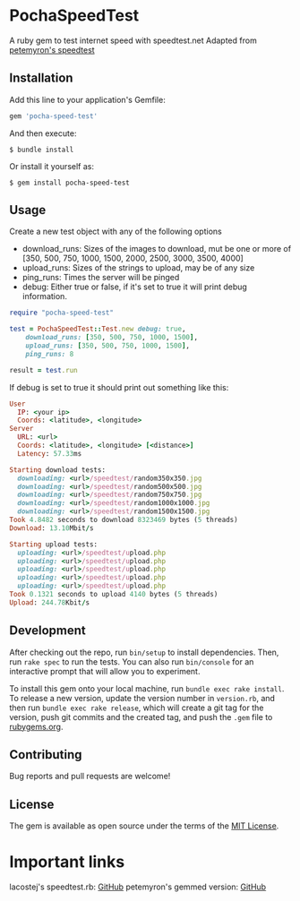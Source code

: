 # PochaSpeedTest

A ruby gem to test internet speed with speedtest.net
Adapted from [petemyron's speedtest](https://github.com/petemyron/speedtest/)

## Installation

Add this line to your application's Gemfile:

```ruby
gem 'pocha-speed-test'
```

And then execute:

    $ bundle install

Or install it yourself as:

	$ gem install pocha-speed-test

## Usage

Create a new test object with any of the following options
* download_runs: Sizes of the images to download, mut be one or more of [350, 500, 750, 1000, 1500, 2000, 2500, 3000, 3500, 4000]
* upload_runs: Sizes of the strings to upload, may be of any size
* ping_runs: Times the server will be pinged
* debug: Either true or false, if it's set to true it will print debug information.

```ruby
require "pocha-speed-test"

test = PochaSpeedTest::Test.new debug: true,
	download_runs: [350, 500, 750, 1000, 1500],
	upload_runs: [350, 500, 750, 1000, 1500],
	ping_runs: 8

result = test.run
```

If debug is set to true it should print out something like this:

```ruby
User
  IP: <your ip>
  Coords: <latitude>, <longitude>
Server
  URL: <url>
  Coords: <latitude>, <longitude> [<distance>]
  Latency: 57.33ms

Starting download tests:
  downloading: <url>/speedtest/random350x350.jpg
  downloading: <url>/speedtest/random500x500.jpg
  downloading: <url>/speedtest/random750x750.jpg
  downloading: <url>/speedtest/random1000x1000.jpg
  downloading: <url>/speedtest/random1500x1500.jpg
Took 4.8482 seconds to download 8323469 bytes (5 threads)
Download: 13.10Mbit/s

Starting upload tests:
  uploading: <url>/speedtest/upload.php
  uploading: <url>/speedtest/upload.php
  uploading: <url>/speedtest/upload.php
  uploading: <url>/speedtest/upload.php
  uploading: <url>/speedtest/upload.php
Took 0.1321 seconds to upload 4140 bytes (5 threads)
Upload: 244.78Kbit/s
```

## Development

After checking out the repo, run `bin/setup` to install dependencies. Then, run `rake spec` to run the tests. You can also run `bin/console` for an interactive prompt that will allow you to experiment.

To install this gem onto your local machine, run `bundle exec rake install`. To release a new version, update the version number in `version.rb`, and then run `bundle exec rake release`, which will create a git tag for the version, push git commits and the created tag, and push the `.gem` file to [rubygems.org](https://rubygems.org).

## Contributing

Bug reports and pull requests are welcome!

## License

The gem is available as open source under the terms of the [MIT License](https://opensource.org/licenses/MIT).

# Important links

lacostej's speedtest.rb: [GitHub](https://github.com/lacostej/speedtest.rb)
petemyron's gemmed version: [GitHub](https://github.com/petemyron/speedtest/)

